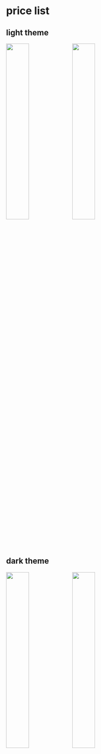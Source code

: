 # price list

## light theme
<img src=https://user-images.githubusercontent.com/45709308/169544299-55d25ae3-d4b0-47dd-affc-8ad894ee6704.png width=35% height=35%>    <img src=https://user-images.githubusercontent.com/45709308/169544400-9c673b89-ed6d-4540-9bc6-95ce5873f97f.png width=35% height=35%>

## dark theme
<img src=https://user-images.githubusercontent.com/45709308/171027789-8dec9e8d-5953-48a3-a0a4-a3345fb772e3.png width=35% height=35%>    <img src=https://user-images.githubusercontent.com/45709308/171027822-75dedc83-7c1b-4e53-a6e8-9b0694f1c6c9.png width=35% height=35%>
